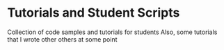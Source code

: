 # Tutorials and Student Scripts
Collection of code samples and tutorials for students
Also, some tutorials that I wrote other others at some point
